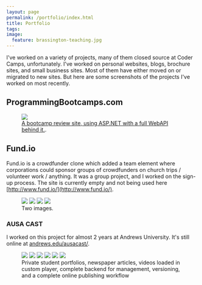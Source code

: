```yaml
---
layout: page
permalink: /portfolio/index.html
title: Portfolio
tags: 
image:
  feature: brassington-teaching.jpg
---
```

I've worked on a variety of projects, many of them closed source at Coder Camps, unfortunately. I've worked on personal websites, blogs, brochure sites, and small business sites. Most of them have either moved on or migrated to new sites. But here are some screenshots of the projects I've worked on most recently.

## ProgrammingBootcamps.com

<figure>
	<a href="http://www.programmingbootcamps.com/"><img src="{{ site.url }}/images/portfolio/programmingbootcamps.png"></a>
	<figcaption><a href="http://hmfaysal.github.io/" data-toggle="tooltip" title="Visit my website">A bootcamp review site, using ASP.NET with a full WebAPI behind it.</a>.</figcaption>
</figure>

## Fund.io

Fund.io is a crowdfunder clone which added a team element where corporations could sponsor groups of crowdfunders on church trips / volunteer work / anything. It was a group project, and I worked on the sign-up process. The site is currently empty and not being used here [http://www.fund.io/](http://www.fund.io/).

<figure class="half">
	<a href="{{ site.url }}/images/portfolio/fundio.png"><img src="{{ site.url }}/images/portfolio/fundio.png"></a>
	<a href="{{ site.url }}/images/portfolio/contactus.png"><img src="{{ site.url }}/images/portfolio/contactus.png"></a>
    <a href="{{ site.url }}/images/portfolio/teams.png">
	<img src="{{ site.url }}/images/portfolio/teams.png"></a>
    <a href="{{ site.url }}/images/portfolio/campaigns.png">
	<img src="{{ site.url }}/images/portfolio/campaigns.png"></a>
	<figcaption>Two images.</figcaption>
</figure>

### AUSA CAST

I worked on this project for almost 2 years at Andrews University. It's still online at [andrews.edu/ausacast/](http://www.andrews.edu/ausacast/).

<figure class="third">
	<a href="{{ site.url }}/images/portfolio/frontpage.png"><img src="{{ site.url }}/images/portfolio/frontpage.png"></a>
	<a href="{{ site.url }}/images/portfolio/CastSearch.png"><img src="{{ site.url }}/images/portfolio/CastSearch.PNG"></a>
	<a href="{{ site.url }}/images/portfolio/profile.png"><img src="{{ site.url }}/images/portfolio/profile.png"></a>
	<a href="{{ site.url }}/images/portfolio/LoggedIn.png"><img src="{{ site.url }}/images/portfolio/LoggedIn.PNG"></a>
	<a href="{{ site.url }}/images/portfolio/videoplayer.png"><img src="{{ site.url }}/images/portfolio/videoplayer.png"></a>
	<a href="{{ site.url }}/images/portfolio/studentmovement.png"><img src="{{ site.url }}/images/portfolio/studentmovement.png"></a>
	<figcaption>Private student portfolios, newspaper articles, videos loaded in custom player, complete backend for management, versioning, and a complete online publishing workflow</figcaption>
</figure>